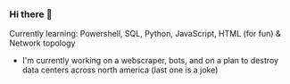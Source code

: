 ### Hi there 👋

Currently learning: Powershell, SQL, Python, JavaScript, HTML (for fun) & Network topology 

- I'm currently working on a webscraper, bots, and on a plan to destroy data centers across north america (last one is a joke)


<!--
**eldritchamigo/eldritchamigo** is a ✨ _special_ ✨ repository because its `README.md` (this file) appears on your GitHub profile.

Here are some ideas to get you started:

- 🔭 I’m currently working on ...
- 🌱 I’m currently learning ...
- 👯 I’m looking to collaborate on ...
- 🤔 I’m looking for help with ...
- 💬 Ask me about ...
- 📫 How to reach me: ...
- 😄 Pronouns: ...
- ⚡ Fun fact: ...
-->
